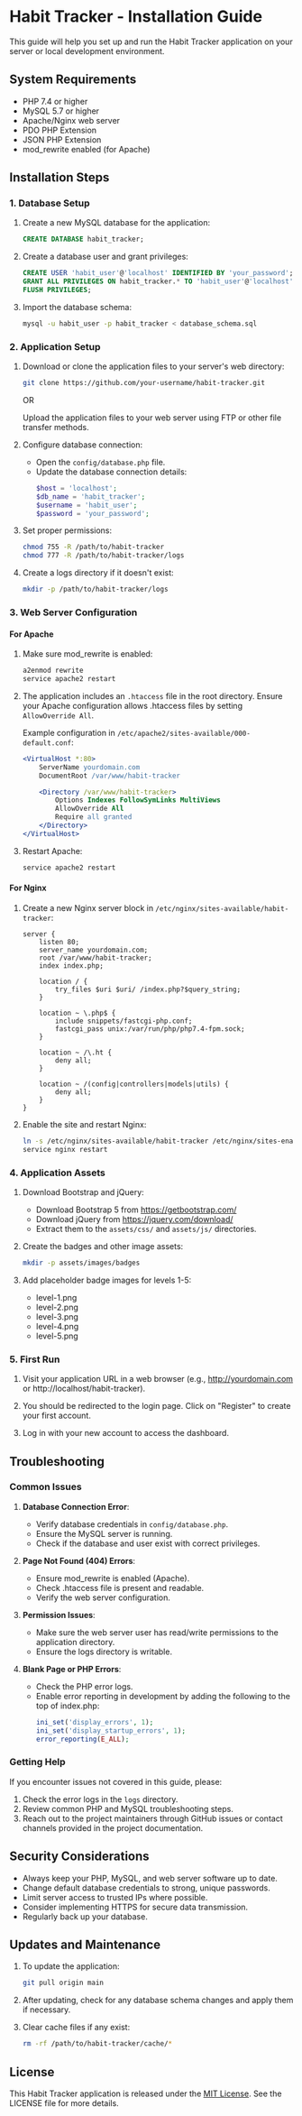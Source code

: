 # Habit Tracker - Installation Guide

This guide will help you set up and run the Habit Tracker application on your server or local development environment.

## System Requirements

- PHP 7.4 or higher
- MySQL 5.7 or higher
- Apache/Nginx web server
- PDO PHP Extension
- JSON PHP Extension
- mod_rewrite enabled (for Apache)

## Installation Steps

### 1. Database Setup

1. Create a new MySQL database for the application:
   ```sql
   CREATE DATABASE habit_tracker;
   ```

2. Create a database user and grant privileges:
   ```sql
   CREATE USER 'habit_user'@'localhost' IDENTIFIED BY 'your_password';
   GRANT ALL PRIVILEGES ON habit_tracker.* TO 'habit_user'@'localhost';
   FLUSH PRIVILEGES;
   ```

3. Import the database schema:
   ```bash
   mysql -u habit_user -p habit_tracker < database_schema.sql
   ```

### 2. Application Setup

1. Download or clone the application files to your server's web directory:
   ```bash
   git clone https://github.com/your-username/habit-tracker.git
   ```
   
   OR
   
   Upload the application files to your web server using FTP or other file transfer methods.

2. Configure database connection:
   - Open the `config/database.php` file.
   - Update the database connection details:
     ```php
     $host = 'localhost';
     $db_name = 'habit_tracker';
     $username = 'habit_user';
     $password = 'your_password';
     ```

3. Set proper permissions:
   ```bash
   chmod 755 -R /path/to/habit-tracker
   chmod 777 -R /path/to/habit-tracker/logs
   ```

4. Create a logs directory if it doesn't exist:
   ```bash
   mkdir -p /path/to/habit-tracker/logs
   ```

### 3. Web Server Configuration

#### For Apache

1. Make sure mod_rewrite is enabled:
   ```bash
   a2enmod rewrite
   service apache2 restart
   ```

2. The application includes an `.htaccess` file in the root directory. Ensure your Apache configuration allows .htaccess files by setting `AllowOverride All`.

   Example configuration in `/etc/apache2/sites-available/000-default.conf`:
   ```apache
   <VirtualHost *:80>
       ServerName yourdomain.com
       DocumentRoot /var/www/habit-tracker

       <Directory /var/www/habit-tracker>
           Options Indexes FollowSymLinks MultiViews
           AllowOverride All
           Require all granted
       </Directory>
   </VirtualHost>
   ```

3. Restart Apache:
   ```bash
   service apache2 restart
   ```

#### For Nginx

1. Create a new Nginx server block in `/etc/nginx/sites-available/habit-tracker`:
   ```nginx
   server {
       listen 80;
       server_name yourdomain.com;
       root /var/www/habit-tracker;
       index index.php;

       location / {
           try_files $uri $uri/ /index.php?$query_string;
       }

       location ~ \.php$ {
           include snippets/fastcgi-php.conf;
           fastcgi_pass unix:/var/run/php/php7.4-fpm.sock;
       }

       location ~ /\.ht {
           deny all;
       }

       location ~ /(config|controllers|models|utils) {
           deny all;
       }
   }
   ```

2. Enable the site and restart Nginx:
   ```bash
   ln -s /etc/nginx/sites-available/habit-tracker /etc/nginx/sites-enabled/
   service nginx restart
   ```

### 4. Application Assets

1. Download Bootstrap and jQuery:
   - Download Bootstrap 5 from https://getbootstrap.com/
   - Download jQuery from https://jquery.com/download/
   - Extract them to the `assets/css/` and `assets/js/` directories.

2. Create the badges and other image assets:
   ```bash
   mkdir -p assets/images/badges
   ```
   
3. Add placeholder badge images for levels 1-5:
   - level-1.png
   - level-2.png
   - level-3.png
   - level-4.png
   - level-5.png

### 5. First Run

1. Visit your application URL in a web browser (e.g., http://yourdomain.com or http://localhost/habit-tracker).

2. You should be redirected to the login page. Click on "Register" to create your first account.

3. Log in with your new account to access the dashboard.

## Troubleshooting

### Common Issues

1. **Database Connection Error**:
   - Verify database credentials in `config/database.php`.
   - Ensure the MySQL server is running.
   - Check if the database and user exist with correct privileges.

2. **Page Not Found (404) Errors**:
   - Ensure mod_rewrite is enabled (Apache).
   - Check .htaccess file is present and readable.
   - Verify the web server configuration.

3. **Permission Issues**:
   - Make sure the web server user has read/write permissions to the application directory.
   - Ensure the logs directory is writable.

4. **Blank Page or PHP Errors**:
   - Check the PHP error logs.
   - Enable error reporting in development by adding the following to the top of index.php:
     ```php
     ini_set('display_errors', 1);
     ini_set('display_startup_errors', 1);
     error_reporting(E_ALL);
     ```

### Getting Help

If you encounter issues not covered in this guide, please:

1. Check the error logs in the `logs` directory.
2. Review common PHP and MySQL troubleshooting steps.
3. Reach out to the project maintainers through GitHub issues or contact channels provided in the project documentation.

## Security Considerations

- Always keep your PHP, MySQL, and web server software up to date.
- Change default database credentials to strong, unique passwords.
- Limit server access to trusted IPs where possible.
- Consider implementing HTTPS for secure data transmission.
- Regularly back up your database.

## Updates and Maintenance

1. To update the application:
   ```bash
   git pull origin main
   ```
   
2. After updating, check for any database schema changes and apply them if necessary.

3. Clear cache files if any exist:
   ```bash
   rm -rf /path/to/habit-tracker/cache/*
   ```

## License

This Habit Tracker application is released under the [MIT License](LICENSE). See the LICENSE file for more details.
